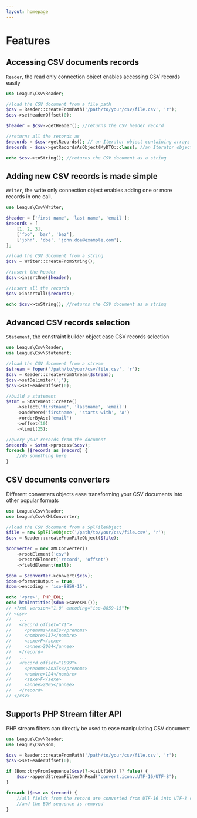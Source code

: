 ```yaml
---
layout: homepage
---
```


# Features

## Accessing CSV documents records

`Reader`, the read only connection object enables accessing CSV records easily

```php
use League\Csv\Reader;

//load the CSV document from a file path
$csv = Reader::createFromPath('/path/to/your/csv/file.csv', 'r');
$csv->setHeaderOffset(0);

$header = $csv->getHeader(); //returns the CSV header record

//returns all the records as
$records = $csv->getRecords(); // an Iterator object containing arrays
$records = $csv->getRecordsAsObject(MyDTO::class); //an Iterator object containing MyDTO objects

echo $csv->toString(); //returns the CSV document as a string
```

## Adding new CSV records is made simple

`Writer`, the write only connection object enables adding one or more records in one call.

```php
use League\Csv\Writer;

$header = ['first name', 'last name', 'email'];
$records = [
    [1, 2, 3],
    ['foo', 'bar', 'baz'],
    ['john', 'doe', 'john.doe@example.com'],
];

//load the CSV document from a string
$csv = Writer::createFromString();

//insert the header
$csv->insertOne($header);

//insert all the records
$csv->insertAll($records);

echo $csv->toString(); //returns the CSV document as a string
```

## Advanced CSV records selection

`Statement`, the constraint builder object ease CSV records selection

```php
use League\Csv\Reader;
use League\Csv\Statement;

//load the CSV document from a stream
$stream = fopen('/path/to/your/csv/file.csv', 'r');
$csv = Reader::createFromStream($stream);
$csv->setDelimiter(';');
$csv->setHeaderOffset(0);

//build a statement
$stmt = Statement::create()
    ->select('firstname', 'lastname', 'email')
    ->andWhere('firstname', 'starts with', 'A')
    ->orderByAsc('email')
    ->offset(10)
    ->limit(25);

//query your records from the document
$records = $stmt->process($csv);
foreach ($records as $record) {
    //do something here
}
```

## CSV documents converters

Different converters objects ease transforming your CSV documents into other popular formats

```php
use League\Csv\Reader;
use League\Csv\XMLConverter;

//load the CSV document from a SplFileObject
$file = new SplFileObject('/path/to/your/csv/file.csv', 'r');
$csv = Reader::createFromFileObject($file);

$converter = new XMLConverter()
    ->rootElement('csv')
    ->recordElement('record', 'offset')
    ->fieldElement(null);

$dom = $converter->convert($csv);
$dom->formatOutput = true;
$dom->encoding = 'iso-8859-15';

echo '<pre>', PHP_EOL;
echo htmlentities($dom->saveXML());
// <?xml version="1.0" encoding="iso-8859-15"?>
// <csv>
//   ...
//   <record offset="71">
//     <prenoms>Anaïs</prenoms>
//     <nombre>137</nombre>
//     <sexe>F</sexe>
//     <annee>2004</annee>
//   </record>
//   ...
//   <record offset="1099">
//     <prenoms>Anaïs</prenoms>
//     <nombre>124</nombre>
//     <sexe>F</sexe>
//     <annee>2005</annee>
//   </record>
// </csv>
```

## Supports PHP Stream filter API

PHP stream filters can directly be used to ease manipulating CSV document

```php
use League\Csv\Reader;
use League\Csv\Bom;

$csv = Reader::createFromPath('/path/to/your/csv/file.csv', 'r');
$csv->setHeaderOffset(0);

if (Bom::tryFromSequence($csv)?->isUtf16() ?? false) {
    $csv->appendStreamFilterOnRead('convert.iconv.UTF-16/UTF-8');
}

foreach ($csv as $record) {
    //all fields from the record are converted from UTF-16 into UTF-8 charset
    //and the BOM sequence is removed
}
```
